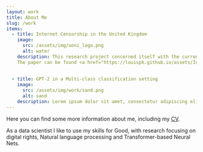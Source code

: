 ```yaml
---
layout: work
title: About Me
slug: /work
items:
  - title: Internet Censorship in the United Kingdom
    image:
      src: /assets/img/ooni_logo.png
      alt: water
    description: This research project concerned itself with the current state of internet censorship in the United Kingdom. Over  the  last  two  decades,the  government  of  the     United  Kingdom  has  introduced  a number  of  policies  to  restrict  access  to  certain  types  of  content on  the  internet. The  goals  and  legal  foundations for         these  policies were described, and  the  extent  of  censorship  in  the UK   illustrated  by  analysing data  from  Internet  censorship measurements,   provided   by   OONI     and   the   Blocked   project. 
    The paper can be found <a href="https://louispk.github.io/assets/Internet_censorship_UK.pdf" target="_blank">here</a>. 
    
   
  - title: GPT-2 in a Multi-class classification setting
    image:
      src: /assets/img/work/sand.png
      alt: sand
    description: Lorem ipsum dolor sit amet, consectetur adipiscing elit, sed do eiusmod tempor incididunt ut labore et dolore magna aliqua. Ut enim ad minim veniam, quis nostrud exercitation ullamco laboris nisi ut aliquip ex ea commodo consequat. Duis aute irure dolor in reprehenderit in voluptate velit esse cillum dolore eu fugiat nulla pariatur.
---
```

Here you can find some more information about me, including my <a href="https://louispk.github.io/assets/CV_Louis_Kiesewetter.pdf" target="_blank">CV</a>. 

As a data scientist I like to use my skills for Good, with research focusing on digital rights, Natural language processing and Transformer-based Neural Nets.
<br />
<br />
